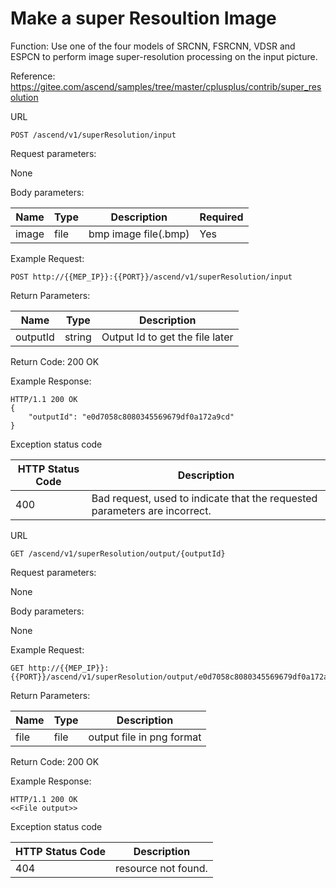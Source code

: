 Make a super Resoultion Image
==============
Function: Use one of the four models of SRCNN, FSRCNN, VDSR and ESPCN to perform image super-resolution processing on the input picture.

Reference: https://gitee.com/ascend/samples/tree/master/cplusplus/contrib/super_resolution

URL
```
POST /ascend/v1/superResolution/input
```

Request parameters:

None

Body parameters:

| Name          | Type                        | Description              | Required      |
| ------------- | --------------------------- | ------------------------ | ------------- |
| image    | file                      | bmp image file(.bmp)   | Yes |

Example Request:

```
POST http://{{MEP_IP}}:{{PORT}}/ascend/v1/superResolution/input
```

Return Parameters:

| Name          | Type                        | Description              |
| ------------- | --------------------------- | ------------------------ |
| outputId     | string                     | Output Id to get the file later                  |

Return Code: 200 OK

Example Response:
```
HTTP/1.1 200 OK
{
    "outputId": "e0d7058c8080345569679df0a172a9cd"
}
```

Exception status code

| HTTP Status Code | Description |
| --- | --- |
| 400  | Bad request, used to indicate that the requested parameters are incorrect. |

URL

```
GET /ascend/v1/superResolution/output/{outputId}
```

Request parameters:

None

Body parameters:

None

Example Request:

```
GET http://{{MEP_IP}}:{{PORT}}/ascend/v1/superResolution/output/e0d7058c8080345569679df0a172a9cd
```

Return Parameters:

| Name          | Type                        | Description              |
| ------------- | --------------------------- | ------------------------ |
| file     | file                     | output file  in png format              |

Return Code: 200 OK

Example Response:
```
HTTP/1.1 200 OK
<<File output>>
```
Exception status code

| HTTP Status Code | Description |
| --- | --- |
| 404  | resource not found. |
